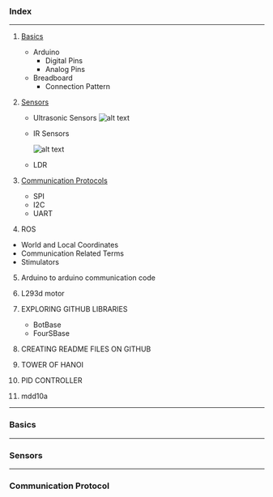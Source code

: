 ### Index
***
1.  [Basics](#Basics)
    * Arduino
        * Digital Pins
        * Analog Pins
    * Breadboard
        * Connection Pattern

2. [Sensors](#Sensors)
    * Ultrasonic Sensors
      ![alt text](https://www.piborg.org/image/cache/catalog/freeburn/BURN-0019/DSC_0245-747x569.jpg)
      
    * IR Sensors
      
      ![alt text](https://5.imimg.com/data5/PH/XF/MY-45321773/ir-sensor-module-for-arduino-2f-rasberry-pi-500x500.jpg)
      
    * LDR
    
3.  [Communication Protocols](#Communication-Protocols)
    * SPI
    * I2C
    * UART
   
4.  ROS
   * World and Local Coordinates
   * Communication Related Terms
   * Stimulators

5.  Arduino to arduino communication code

6.  L293d motor

7. EXPLORING GITHUB LIBRARIES
   * BotBase
   * FourSBase

8. CREATING README FILES ON GITHUB

9. TOWER OF HANOI

10.   PID CONTROLLER

11.   mdd10a


***
### Basics 

***
### Sensors

***
### Communication Protocol

